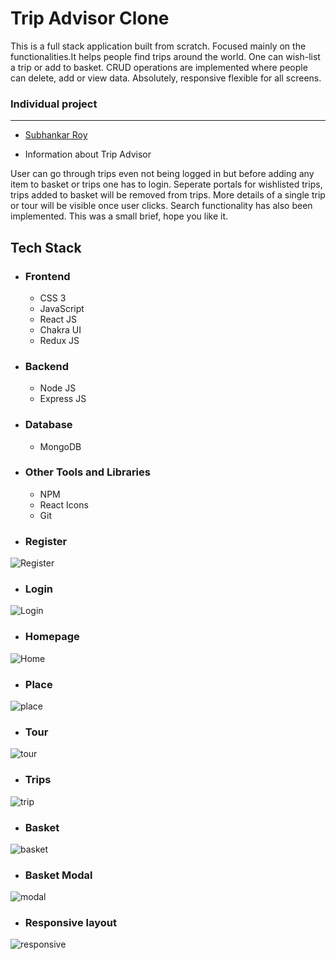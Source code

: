 # Trip Advisor Clone

<p>
This is a full stack application built from scratch. Focused mainly on the functionalities.It helps people find trips around the world. One can wish-list a trip or add to basket. CRUD operations are implemented where people can delete, add or view data. Absolutely, responsive flexible for all screens.
</p>

 
### Individual project
___
 <ul>
        <li> <a href="https://github.com/subhankarroy612">Subhankar Roy</a> </li>
  </ul>
  

* Information about Trip Advisor

<p> 
  User can go through trips even not being logged in but before adding any item to basket or trips one has to login. Seperate portals for wishlisted trips, trips added to basket will be removed from trips. More details of a single trip or tour will be visible once user clicks. Search functionality has also been implemented. This was a small brief, hope you like it. 
</p>

## Tech Stack
 - ### Frontend 
   * CSS 3
   * JavaScript
   * React JS
   * Chakra UI
   * Redux JS 

 - ### Backend

   * Node JS
   * Express JS

 - ### Database
   * MongoDB

 - ### Other Tools and Libraries 
   * NPM
   * React Icons
   * Git

- ### Register 
<img src="https://i.imgur.com/TihKYCv.png" alt="Register" />

- ### Login 
<img src="https://i.imgur.com/jqslLDv.png" alt="Login" />

- ### Homepage 
<img src="https://i.imgur.com/xzvvjGJ.jpg" alt="Home" />

- ### Place 
<img src="https://i.imgur.com/Mhjbf4a.jpg" alt="place" />

- ### Tour 
<img src="https://i.imgur.com/br4Md6K.png" alt="tour" />

- ### Trips
<img src="https://i.imgur.com/GjMs2q7.png" alt="trip" />

- ### Basket
<img src="https://i.imgur.com/tKOIec1.png" alt="basket" />

- ### Basket Modal
<img src="https://i.imgur.com/alfRnWG.png" alt="modal" />

- ### Responsive layout
<img src="https://i.imgur.com/LeTMKk8.png" alt="responsive" />



